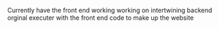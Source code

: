 Currently have the front end working
working on intertwining backend orginal executer with the front end code to make up the website
